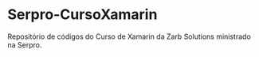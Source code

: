 # Serpro-CursoXamarin
Repositório de códigos do Curso de Xamarin da Zarb Solutions ministrado na Serpro.
